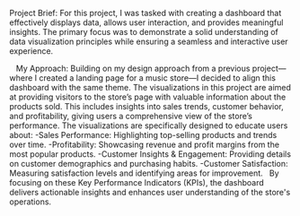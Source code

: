 Project Brief:
For this project, I was tasked with creating a dashboard that effectively displays data, allows user interaction, and provides meaningful insights. 
The primary focus was to demonstrate a solid understanding of data visualization principles while ensuring a seamless and interactive user experience.

  
My Approach:
Building on my design approach from a previous project—where I created a landing page for a music store—I decided to align this dashboard with the same theme. 
The visualizations in this project are aimed at providing visitors to the store’s page with valuable information about the products sold. 
This includes insights into sales trends, customer behavior, and profitability, giving users a comprehensive view of the store’s performance.
The visualizations are specifically designed to educate users about:
-Sales Performance: Highlighting top-selling products and trends over time.
-Profitability: Showcasing revenue and profit margins from the most popular products.
-Customer Insights & Engagement: Providing details on customer demographics and purchasing habits.
-Customer Satisfaction: Measuring satisfaction levels and identifying areas for improvement.
 
By focusing on these Key Performance Indicators (KPIs), the dashboard delivers actionable insights and enhances user understanding of the store's operations.
